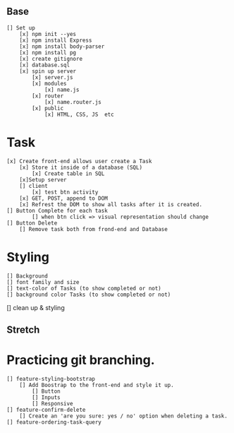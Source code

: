 ## Base
    [] Set up
        [x] npm init --yes
        [x] npm install Express
        [x] npm install body-parser
        [x] npm install pg
        [x] create gitignore
        [x] database.sql
        [x] spin up server
            [x] server.js
            [x] modules
                [x] name.js
            [x] router
                [x] name.router.js
            [x] public
                [x] HTML, CSS, JS  etc
            
  # Task
    [x] Create front-end allows user create a Task
        [x] Store it inside of a database (SQL)
            [x] Create table in SQL
        [x]Setup server
        [] client
            [x] test btn activity
        [x] GET, POST, append to DOM
        [x] Refrest the DOM to show all tasks after it is created. 
    [] Button Complete for each task
            [] when btn click => visual representation should change
    [] Button Delete
        [] Remove task both from frond-end and Database
  # Styling
    [] Background
    [] font family and size
    [] text-color of Tasks (to show completed or not)
    [] background color Tasks (to show completed or not)

[] clean up & styling    

## Stretch
  # Practicing git branching. 
    [] feature-styling-bootstrap
        [] Add Boostrap to the front-end and style it up.
            [] Button
            [] Inputs
            [] Responsive
    [] feature-confirm-delete
        [] Create an 'are you sure: yes / no' option when deleting a task.
    [] feature-ordering-task-query




